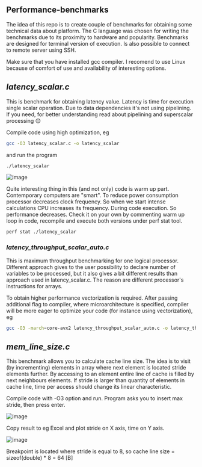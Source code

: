 ## Performance-benchmarks

The idea of this repo is to create couple of benchmarks for obtaining some technical data about platform.
The C language was chosen for writing the benchmarks due to its proximity to hardware and popularity.
Benchmarks are designed for terminal version of execution. Is also possible to connect to remote server using SSH.

Make sure that you have installed gcc compiler. I recomend to use Linux because of comfort of use and availability of interesting options.

## _latency_scalar.c_
This is benchmark for obtaining latency value. Latency is time for execution single scalar operation. Due to data dependencies  it's not using pipelining. If you need, for better understanding read about pipelining and superscalar processing 😊

Compile code using high optimization, eg
```sh 
gcc -O3 latency_scalar.c -o latency_scalar
```
and run the program 
```sh 
./latency_scalar
```
![image](https://user-images.githubusercontent.com/93876013/186651056-25dba351-f87f-4b3d-b2c9-5825ce6993af.png)

Quite interesting thing in this (and not only) code is warm up part. Contemporary computers are "smart". To reduce power consumption processor decreases clock frequency. So when we start intense calculations CPU increases its frequency. During code execution. So performance decreases. Check it on your own by commenting warm up loop in code, recompile and execute both versions under perf stat tool.
```sh
perf stat ./latency_scalar
```
### _latency_throughput_scalar_auto.c_
This is maximum throughput benchmarking for one logical processor. Different approach gives to the user possibility to declare number of variables to be processed, but it also gives a bit different results than approach used in latency_scalar.c. The reason are different processor's instructions for arrays. 

To obtain higher performance vectorization is required. After passing additional flag to compiler, where microarchitecture is specified, compiler will be more eager to optimize your code (for instance using vectorization), eg
```sh
gcc -O3 -march=core-avx2 latency_throughput_scalar_auto.c -o latency_throughput_scalar_auto
```
## _mem_line_size.c_
This benchmark allows you to calculate cache line size. The idea is to visit (by incrementing) elements in array where next element is located stride elements further. By accessing to an element  entire line of cache is filled by next neighbours elements. If stride is larger than quantity of elements in cache line, time per access should change its linear characteristic.

Compile code with -O3 option and run. Program asks you to insert max stride, then press enter. 


![image](https://user-images.githubusercontent.com/93876013/193021702-1ebff8f4-f3b6-41c5-b92c-9bbfec4b198f.png)



Copy result to eg Excel and plot stride on X axis, time on Y axis. 

![image](https://user-images.githubusercontent.com/93876013/193024882-ec3b783d-7b70-4489-830f-fab71e7d393d.png)

Breakpoint is located where stride is equal to 8, so cache line size = sizeof(double) * 8 = 64 [B]
